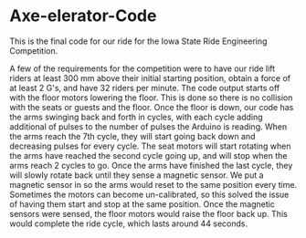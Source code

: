 # Axe-elerator-Code
This is the final code for our ride for the Iowa State Ride Engineering Competition.

A few of the requirements for the competition were to have our ride lift riders at least 300 mm above their initial starting position, obtain a force of at least 2 G's, and have 32 riders per minute. The code output starts off with the floor motors lowering the floor. This is done so there is no collision with the seats or guests and the floor. Once the floor is down, our code has the arms swinging back and forth in cycles, with each cycle adding additional of pulses to the number of pulses the Arduino is reading. When the arms reach the 7th cycle, they will start going back down and decreasing pulses for every cycle. The seat motors will start rotating when the arms have reached the second cycle going up, and will stop when the arms reach 2 cycles to go. Once the arms have finished the last cycle, they will slowly rotate back until they sense a magnetic sensor. We put a magnetic sensor in so the arms would reset to the same position every time. Sometimes the motors can become un-calibrated, so this solved the issue of having them start and stop at the same position. Once the magnetic sensors were sensed, the floor motors would raise the floor back up. This would complete the ride cycle, which lasts around 44 seconds.
